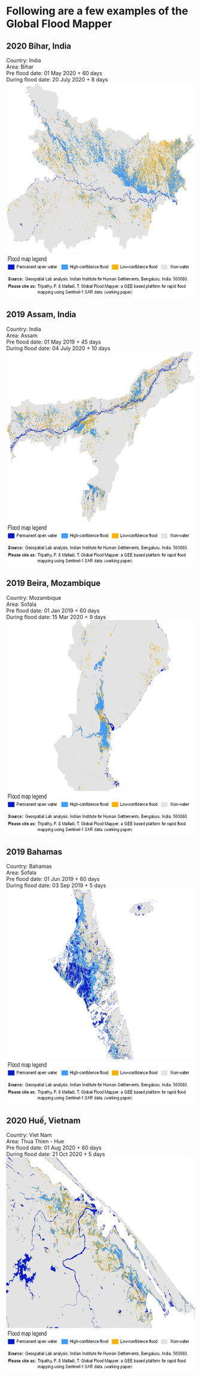# Following are a few examples of the Global Flood Mapper

## 2020 Bihar, India<br/>
Country: India<br/>
Area: Bihar<br/>
Pre flood date: 01 May 2020 + 60 days<br/>
During flood date: 20 July 2020 + 8 days<br/>
<img src="2020_Bihar.png" height="455" width="700"><br/>
<img src="../media/legend_base.png" height="115" width="730"><br/>

## 2019 Assam, India<br/>
Country: India<br/>
Area: Assam<br/>
Pre flood date: 01 May 2019 + 45 days<br/>
During flood date: 04 July 2020 + 10 days<br/>
<img src="2019_Assam.png" height="455" width="700"><br/>
<img src="../media/legend_base.png" height="115" width="730"><br/>

## 2019 Beira, Mozambique<br/>
Country: Mozambique<br/>
Area: Sofala<br/>
Pre flood date: 01 Jan 2019 + 60 days<br/>
During flood date: 15 Mar 2020 + 9 days<br/>
<img src="2019_Beira.png" height="455" width="700"><br/>
<img src="../media/legend_base.png" height="115" width="730"><br/>

## 2019 Bahamas<br/>
Country: Bahamas<br/>
Area: Sofala<br/>
Pre flood date: 01 Jun 2019 + 60 days<br/>
During flood date: 03 Sep 2019 + 5 days<br/>
<img src="2019_Bahamas.png" height="455" width="700"><br/>
<img src="../media/legend_base.png" height="115" width="730"><br/>

## 2020 Huế, Vietnam<br/>
Country: Viet Nam<br/>
Area: Thua Thien - Hue<br/>
Pre flood date: 01 Aug 2020 + 60 days<br/>
During flood date: 21 Oct 2020 + 5 days<br/>
<img src="2020_Hue.png" height="455" width="700"><br/>
<img src="../media/legend_base.png" height="115" width="730"><br/>
